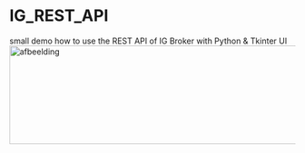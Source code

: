 # IG_REST_API
small demo how to use the REST API of IG Broker with Python & Tkinter UI
<img width="786" height="174" alt="afbeelding" src="https://github.com/user-attachments/assets/e6658da0-2abf-49d4-adf9-808473c6bd37" />

